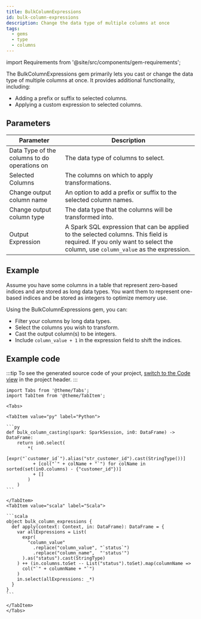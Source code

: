 ```yaml
---
title: BulkColumnExpressions
id: bulk-column-expressions
description: Change the data type of multiple columns at once
tags:
  - gems
  - type
  - columns
---
```


import Requirements from '@site/src/components/gem-requirements';

<Requirements
  python_package_name=""
  python_package_version=""
  scala_package_name="ProphecySparkBasicsScala"
  scala_package_version="0.1.9+"
  scala_lib=""
  python_lib=""
  uc_single="14.3+"
  uc_shared="14.3+"
  livy="3.0.1+"
/>

The BulkColumnExpressions gem primarily lets you cast or change the data type of multiple columns at once. It provides additional functionality, including:

- Adding a prefix or suffix to selected columns.
- Applying a custom expression to selected columns.

## Parameters

| Parameter                                    | Description                                                                                                                                                              |
| -------------------------------------------- | ------------------------------------------------------------------------------------------------------------------------------------------------------------------------ |
| Data Type of the columns to do operations on | The data type of columns to select.                                                                                                                                      |
| Selected Columns                             | The columns on which to apply transformations.                                                                                                                           |
| Change output column name                    | An option to add a prefix or suffix to the selected column names.                                                                                                        |
| Change output column type                    | The data type that the columns will be transformed into.                                                                                                                 |
| Output Expression                            | A Spark SQL expression that can be applied to the selected columns. This field is required. If you only want to select the column, use `column_value` as the expression. |

## Example

Assume you have some columns in a table that represent zero-based indices and are stored as long data types. You want them to represent one-based indices and be stored as integers to optimize memory use.

Using the BulkColumnExpressions gem, you can:

- Filter your columns by long data types.
- Select the columns you wish to transform.
- Cast the output column(s) to be integers.
- Include `column_value + 1` in the expression field to shift the indices.

## Example code

:::tip
To see the generated source code of your project, [switch to the Code view](/getting-started/tutorials/spark-with-databricks#review-the-code) in the project header.
:::

````mdx-code-block
import Tabs from '@theme/Tabs';
import TabItem from '@theme/TabItem';

<Tabs>

<TabItem value="py" label="Python">

```py
def bulk_column_casting(spark: SparkSession, in0: DataFrame) -> DataFrame:
    return in0.select(
        *(
          [expr("`customer_id`").alias("str_customer_id").cast(StringType())]
          + [col("`" + colName + "`") for colName in sorted(set(in0.columns) - {"customer_id"})]
          + []
        )
    )
```

</TabItem>
<TabItem value="scala" label="Scala">

```scala
object bulk_column_expressions {
  def apply(context: Context, in: DataFrame): DataFrame = {
    var allExpressions = List(
      expr(
        "column_value"
          .replace("column_value", "`status`")
          .replace("column_name",  "'status'")
      ).as("status").cast(StringType)
    ) ++ (in.columns.toSet -- List("status").toSet).map(columnName =>
      col("`" + columnName + "`")
    )
    in.select(allExpressions: _*)
  }
}
```

</TabItem>
</Tabs>

````
